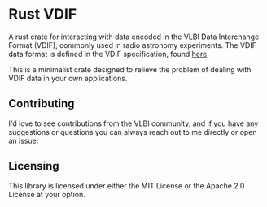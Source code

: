 # Rust VDIF
A rust crate for interacting with data encoded in the VLBI Data Interchange Format (VDIF), commonly used in radio astronomy experiments. The VDIF data format is defined in the VDIF specification, found [here](https://vlbi.org/vlbi-standards/vdif/).

This is a minimalist crate designed to relieve the problem of dealing with VDIF data in your own applications.

## Contributing
I'd love to see contributions from the VLBI community, and if you have any suggestions or questions you can always reach out to me directly or open an issue.

## Licensing
This library is licensed under either the MIT License or the Apache 2.0 License at your option.